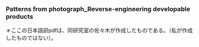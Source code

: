 ### Patterns from photograph_Reverse-engineering developable products
＊ここの日本語訳pdfは、同研究室の佐々木が作成したものである。（私が作成したものではない）。
